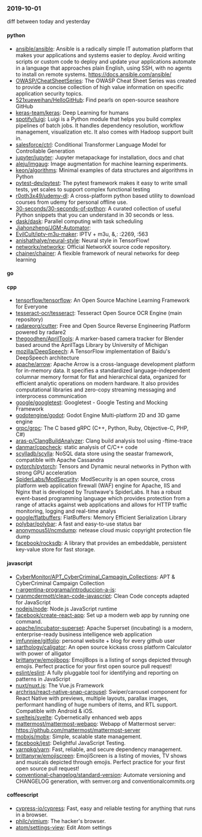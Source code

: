 ### 2019-10-01
diff between today and yesterday

#### python
* [ansible/ansible](https://github.com/ansible/ansible): Ansible is a radically simple IT automation platform that makes your applications and systems easier to deploy. Avoid writing scripts or custom code to deploy and update your applications  automate in a language that approaches plain English, using SSH, with no agents to install on remote systems. https://docs.ansible.com/ansible/
* [OWASP/CheatSheetSeries](https://github.com/OWASP/CheatSheetSeries): The OWASP Cheat Sheet Series was created to provide a concise collection of high value information on specific application security topics.
* [521xueweihan/HelloGitHub](https://github.com/521xueweihan/HelloGitHub): Find pearls on open-source seashore  GitHub 
* [keras-team/keras](https://github.com/keras-team/keras): Deep Learning for humans
* [spotify/luigi](https://github.com/spotify/luigi): Luigi is a Python module that helps you build complex pipelines of batch jobs. It handles dependency resolution, workflow management, visualization etc. It also comes with Hadoop support built in.
* [salesforce/ctrl](https://github.com/salesforce/ctrl): Conditional Transformer Language Model for Controllable Generation
* [jupyter/jupyter](https://github.com/jupyter/jupyter): Jupyter metapackage for installation, docs and chat
* [aleju/imgaug](https://github.com/aleju/imgaug): Image augmentation for machine learning experiments.
* [keon/algorithms](https://github.com/keon/algorithms): Minimal examples of data structures and algorithms in Python
* [pytest-dev/pytest](https://github.com/pytest-dev/pytest): The pytest framework makes it easy to write small tests, yet scales to support complex functional testing
* [r0oth3x49/udemy-dl](https://github.com/r0oth3x49/udemy-dl): A cross-platform python based utility to download courses from udemy for personal offline use.
* [30-seconds/30-seconds-of-python](https://github.com/30-seconds/30-seconds-of-python): A curated collection of useful Python snippets that you can understand in 30 seconds or less.
* [dask/dask](https://github.com/dask/dask): Parallel computing with task scheduling
* [Jiahonzheng/JGM-Automator](https://github.com/Jiahonzheng/JGM-Automator): 
* [EvilCult/iptv-m3u-maker](https://github.com/EvilCult/iptv-m3u-maker): IPTV + m3u, &,: :2269, :563
* [anishathalye/neural-style](https://github.com/anishathalye/neural-style): Neural style in TensorFlow! 
* [networkx/networkx](https://github.com/networkx/networkx): Official NetworkX source code repository.
* [chainer/chainer](https://github.com/chainer/chainer): A flexible framework of neural networks for deep learning

#### go

#### cpp
* [tensorflow/tensorflow](https://github.com/tensorflow/tensorflow): An Open Source Machine Learning Framework for Everyone
* [tesseract-ocr/tesseract](https://github.com/tesseract-ocr/tesseract): Tesseract Open Source OCR Engine (main repository)
* [radareorg/cutter](https://github.com/radareorg/cutter): Free and Open Source Reverse Engineering Platform powered by radare2
* [thegoodhen/AprilTools](https://github.com/thegoodhen/AprilTools): A marker-based camera tracker for Blender based around the AprilTags Library by University of Michigan
* [mozilla/DeepSpeech](https://github.com/mozilla/DeepSpeech): A TensorFlow implementation of Baidu's DeepSpeech architecture
* [apache/arrow](https://github.com/apache/arrow): Apache Arrow is a cross-language development platform for in-memory data. It specifies a standardized language-independent columnar memory format for flat and hierarchical data, organized for efficient analytic operations on modern hardware. It also provides computational libraries and zero-copy streaming messaging and interprocess communication
* [google/googletest](https://github.com/google/googletest): Googletest - Google Testing and Mocking Framework
* [godotengine/godot](https://github.com/godotengine/godot): Godot Engine  Multi-platform 2D and 3D game engine
* [grpc/grpc](https://github.com/grpc/grpc): The C based gRPC (C++, Python, Ruby, Objective-C, PHP, C#)
* [aras-p/ClangBuildAnalyzer](https://github.com/aras-p/ClangBuildAnalyzer): Clang build analysis tool using -ftime-trace
* [danmar/cppcheck](https://github.com/danmar/cppcheck): static analysis of C/C++ code
* [scylladb/scylla](https://github.com/scylladb/scylla): NoSQL data store using the seastar framework, compatible with Apache Cassandra
* [pytorch/pytorch](https://github.com/pytorch/pytorch): Tensors and Dynamic neural networks in Python with strong GPU acceleration
* [SpiderLabs/ModSecurity](https://github.com/SpiderLabs/ModSecurity): ModSecurity is an open source, cross platform web application firewall (WAF) engine for Apache, IIS and Nginx that is developed by Trustwave's SpiderLabs. It has a robust event-based programming language which provides protection from a range of attacks against web applications and allows for HTTP traffic monitoring, logging and real-time analys
* [google/flatbuffers](https://github.com/google/flatbuffers): FlatBuffers: Memory Efficient Serialization Library
* [polybar/polybar](https://github.com/polybar/polybar): A fast and easy-to-use status bar
* [anonymous5l/ncmdump](https://github.com/anonymous5l/ncmdump): netease cloud music copyright protection file dump
* [facebook/rocksdb](https://github.com/facebook/rocksdb): A library that provides an embeddable, persistent key-value store for fast storage.

#### javascript
* [CyberMonitor/APT_CyberCriminal_Campagin_Collections](https://github.com/CyberMonitor/APT_CyberCriminal_Campagin_Collections): APT & CyberCriminal Campaign Collection
* [r-argentina-programa/introduccion-a-js](https://github.com/r-argentina-programa/introduccion-a-js): 
* [ryanmcdermott/clean-code-javascript](https://github.com/ryanmcdermott/clean-code-javascript):  Clean Code concepts adapted for JavaScript
* [nodejs/node](https://github.com/nodejs/node): Node.js JavaScript runtime 
* [facebook/create-react-app](https://github.com/facebook/create-react-app): Set up a modern web app by running one command.
* [apache/incubator-superset](https://github.com/apache/incubator-superset): Apache Superset (incubating) is a modern, enterprise-ready business intelligence web application
* [imfunniee/gitfolio](https://github.com/imfunniee/gitfolio): personal website + blog for every github user
* [sarthology/caligator](https://github.com/sarthology/caligator):  An open source kickass cross platform Calculator with power of alligator
* [brittanyrw/emojibops](https://github.com/brittanyrw/emojibops): EmojiBops is a listing of songs depicted through emojis. Perfect practice for your first open source pull request!
* [eslint/eslint](https://github.com/eslint/eslint): A fully pluggable tool for identifying and reporting on patterns in JavaScript
* [nuxt/nuxt.js](https://github.com/nuxt/nuxt.js): The Vue.js Framework
* [archriss/react-native-snap-carousel](https://github.com/archriss/react-native-snap-carousel): Swiper/carousel component for React Native with previews, multiple layouts, parallax images, performant handling of huge numbers of items, and RTL support. Compatible with Android & iOS.
* [sveltejs/svelte](https://github.com/sveltejs/svelte): Cybernetically enhanced web apps
* [mattermost/mattermost-webapp](https://github.com/mattermost/mattermost-webapp): Webapp of Mattermost server: https://github.com/mattermost/mattermost-server
* [mobxjs/mobx](https://github.com/mobxjs/mobx): Simple, scalable state management.
* [facebook/jest](https://github.com/facebook/jest): Delightful JavaScript Testing.
* [yarnpkg/yarn](https://github.com/yarnpkg/yarn):  Fast, reliable, and secure dependency management.
* [brittanyrw/emojiscreen](https://github.com/brittanyrw/emojiscreen): EmojiScreen is a listing of movies, TV shows and musicals depicted through emojis. Perfect practice for your first open source pull request!
* [conventional-changelog/standard-version](https://github.com/conventional-changelog/standard-version):  Automate versioning and CHANGELOG generation, with semver.org and conventionalcommits.org

#### coffeescript
* [cypress-io/cypress](https://github.com/cypress-io/cypress): Fast, easy and reliable testing for anything that runs in a browser.
* [philc/vimium](https://github.com/philc/vimium): The hacker's browser.
* [atom/settings-view](https://github.com/atom/settings-view):  Edit Atom settings

